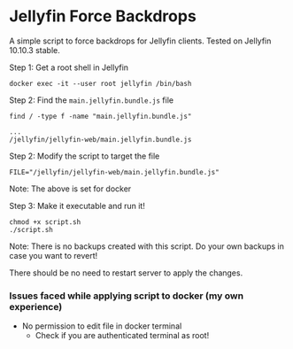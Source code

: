 # Jellyfin Force Backdrops

A simple script to force backdrops for Jellyfin clients.
Tested on Jellyfin 10.10.3 stable.

Step 1: Get a root shell in Jellyfin
```shell
docker exec -it --user root jellyfin /bin/bash
```

Step 2: Find the `main.jellyfin.bundle.js` file
```shell
find / -type f -name "main.jellyfin.bundle.js"
```
```shell
...
/jellyfin/jellyfin-web/main.jellyfin.bundle.js
```

Step 2: Modify the script to target the file
```
FILE="/jellyfin/jellyfin-web/main.jellyfin.bundle.js"
```
Note: The above is set for docker

Step 3: Make it executable and run it!
```
chmod +x script.sh
./script.sh
```
Note: There is no backups created with this script. Do your own backups in case you want to revert!

There should be no need to restart server to apply the changes.

### Issues faced while applying script to docker (my own experience)
- No permission to edit file in docker terminal
    - Check if you are authenticated terminal as root!
